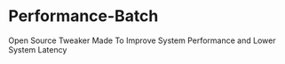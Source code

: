 # Performance-Batch
Open Source Tweaker Made To Improve System Performance and Lower System Latency
